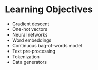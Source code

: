 # Learning Objectives

* Gradient descent
* One-hot vectors
* Neural networks
* Word embeddings
* Continuous bag-of-words model
* Text pre-processing
* Tokenization
* Data generators